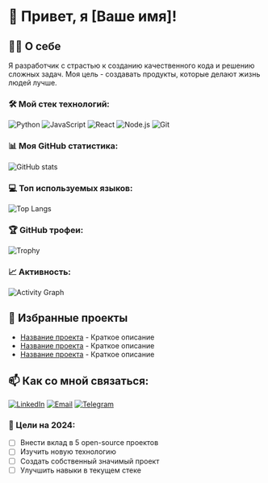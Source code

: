 # 👋 Привет, я [Ваше имя]!

## 👨‍💻 О себе
Я разработчик с страстью к созданию качественного кода и решению сложных задач. Моя цель - создавать продукты, которые делают жизнь людей лучше.

### 🛠️ Мой стек технологий:
![Python](https://img.shields.io/badge/-Python-3776AB?style=flat-square&logo=Python&logoColor=white)
![JavaScript](https://img.shields.io/badge/-JavaScript-F7DF1E?style=flat-square&logo=javascript&logoColor=black)
![React](https://img.shields.io/badge/-React-61DAFB?style=flat-square&logo=react&logoColor=black)
![Node.js](https://img.shields.io/badge/-Node.js-339933?style=flat-square&logo=node.js&logoColor=white)
![Git](https://img.shields.io/badge/-Git-F05032?style=flat-square&logo=git&logoColor=white)

### 📊 Моя GitHub статистика:
![GitHub stats](https://github-readme-stats.vercel.app/api?username=YOUR_USERNAME&show_icons=true&theme=radical)

### 💻 Топ используемых языков:
![Top Langs](https://github-readme-stats.vercel.app/api/top-langs/?username=YOUR_USERNAME&layout=compact&theme=radical)

### 🏆 GitHub трофеи:
![Trophy](https://github-profile-trophy.vercel.app/?username=YOUR_USERNAME&theme=radical)

### 📈 Активность:
![Activity Graph](https://activity-graph.herokuapp.com/graph?username=YOUR_USERNAME&theme=radical)

## 🌟 Избранные проекты
- [Название проекта](ссылка) - Краткое описание
- [Название проекта](ссылка) - Краткое описание
- [Название проекта](ссылка) - Краткое описание

## 📫 Как со мной связаться:
[![LinkedIn](https://img.shields.io/badge/-LinkedIn-0077B5?style=flat-square&logo=linkedin&logoColor=white)](YOUR_LINKEDIN_URL)
[![Email](https://img.shields.io/badge/-Email-D14836?style=flat-square&logo=gmail&logoColor=white)](mailto:YOUR_EMAIL)
[![Telegram](https://img.shields.io/badge/-Telegram-2CA5E0?style=flat-square&logo=telegram&logoColor=white)](YOUR_TELEGRAM_URL)

### 🎯 Цели на 2024:
- [ ] Внести вклад в 5 open-source проектов
- [ ] Изучить новую технологию
- [ ] Создать собственный значимый проект
- [ ] Улучшить навыки в текущем стеке
